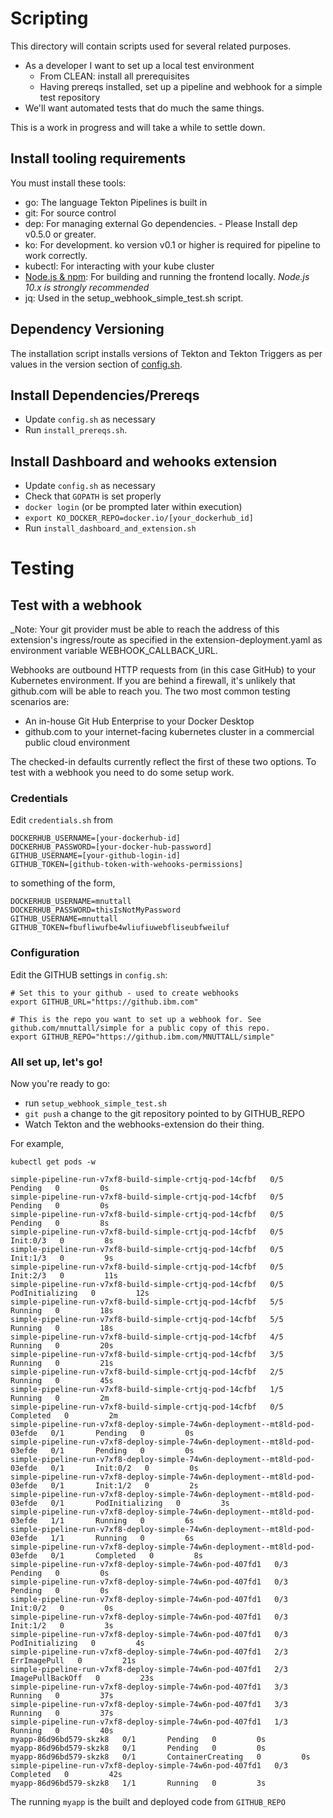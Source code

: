 # Scripting
This directory will contain scripts used for several related purposes. 

- As a developer I want to set up a local test environment
  - From CLEAN: install all prerequisites
  - Having prereqs installed, set up a pipeline and webhook for a simple test repository
- We'll want automated tests that do much the same things. 

This is a work in progress and will take a while to settle down. 

## Install tooling requirements
You must install these tools:

- go: The language Tekton Pipelines is built in
- git: For source control
- dep: For managing external Go dependencies. - Please Install dep v0.5.0 or greater.
- ko: For development. ko version v0.1 or higher is required for pipeline to work correctly.
- kubectl: For interacting with your kube cluster
- [Node.js & npm](https://nodejs.org/): For building and running the frontend locally. _Node.js 10.x is strongly recommended_
- jq: Used in the setup_webhook_simple_test.sh script.

## Dependency Versioning
The installation script installs versions of Tekton and Tekton Triggers as per values in the version section of [config.sh](https://github.com/tektoncd/experimental/blob/master/webhooks-extension/test/config.sh).

## Install Dependencies/Prereqs
- Update `config.sh` as necessary
- Run `install_prereqs.sh`. 

## Install Dashboard and wehooks extension
- Update `config.sh` as necessary
- Check that `GOPATH` is set properly
- `docker login` (or be prompted later within execution)
- `export KO_DOCKER_REPO=docker.io/[your_dockerhub_id]`
- Run `install_dashboard_and_extension.sh`

# Testing 
## Test with a webhook
_Note: Your git provider must be able to reach the address of this extension's ingress/route as specified in the extension-deployment.yaml as environment variable WEBHOOK_CALLBACK_URL.

Webhooks are outbound HTTP requests from (in this case GitHub) to your Kubernetes environment. If you are behind a firewall, it's unlikely that github.com will be able to reach you. The two most common testing scenarios are: 

- An in-house Git Hub Enterprise to your Docker Desktop
- github.com to your internet-facing kubernetes cluster in a commercial public cloud environment

The checked-in defaults currently reflect the first of these two options. To test with a webhook you need to do some setup work. 

### Credentials 
Edit `credentials.sh` from 
```
DOCKERHUB_USERNAME=[your-dockerhub-id]
DOCKERHUB_PASSWORD=[your-docker-hub-password]
GITHUB_USERNAME=[your-github-login-id]
GITHUB_TOKEN=[github-token-with-wehooks-permissions]
```
to something of the form, 
```
DOCKERHUB_USERNAME=mnuttall
DOCKERHUB_PASSWORD=thisIsNotMyPassword
GITHUB_USERNAME=mnuttall
GITHUB_TOKEN=fbufliwufbe4wliufiuwebfliseubfweiluf
```

### Configuration
Edit the GITHUB settings in `config.sh`: 
```
# Set this to your github - used to create webhooks
export GITHUB_URL="https://github.ibm.com"

# This is the repo you want to set up a webhook for. See github.com/mnuttall/simple for a public copy of this repo. 
export GITHUB_REPO="https://github.ibm.com/MNUTTALL/simple"
```

### All set up, let's go! 

Now you're ready to go: 
- run `setup_webhook_simple_test.sh`
- `git push` a change to the git repository pointed to by GITHUB_REPO
- Watch Tekton and the webhooks-extension do their thing. 

For example, 
```
kubectl get pods -w

simple-pipeline-run-v7xf8-build-simple-crtjq-pod-14cfbf   0/5       Pending   0         0s
simple-pipeline-run-v7xf8-build-simple-crtjq-pod-14cfbf   0/5       Pending   0         0s
simple-pipeline-run-v7xf8-build-simple-crtjq-pod-14cfbf   0/5       Pending   0         8s
simple-pipeline-run-v7xf8-build-simple-crtjq-pod-14cfbf   0/5       Init:0/3   0         8s
simple-pipeline-run-v7xf8-build-simple-crtjq-pod-14cfbf   0/5       Init:1/3   0         9s
simple-pipeline-run-v7xf8-build-simple-crtjq-pod-14cfbf   0/5       Init:2/3   0         11s
simple-pipeline-run-v7xf8-build-simple-crtjq-pod-14cfbf   0/5       PodInitializing   0         12s
simple-pipeline-run-v7xf8-build-simple-crtjq-pod-14cfbf   5/5       Running   0         18s
simple-pipeline-run-v7xf8-build-simple-crtjq-pod-14cfbf   5/5       Running   0         18s
simple-pipeline-run-v7xf8-build-simple-crtjq-pod-14cfbf   4/5       Running   0         20s
simple-pipeline-run-v7xf8-build-simple-crtjq-pod-14cfbf   3/5       Running   0         21s
simple-pipeline-run-v7xf8-build-simple-crtjq-pod-14cfbf   2/5       Running   0         45s
simple-pipeline-run-v7xf8-build-simple-crtjq-pod-14cfbf   1/5       Running   0         2m
simple-pipeline-run-v7xf8-build-simple-crtjq-pod-14cfbf   0/5       Completed   0         2m
simple-pipeline-run-v7xf8-deploy-simple-74w6n-deployment--mt8ld-pod-03efde   0/1       Pending   0         0s
simple-pipeline-run-v7xf8-deploy-simple-74w6n-deployment--mt8ld-pod-03efde   0/1       Pending   0         0s
simple-pipeline-run-v7xf8-deploy-simple-74w6n-deployment--mt8ld-pod-03efde   0/1       Init:0/2   0         0s
simple-pipeline-run-v7xf8-deploy-simple-74w6n-deployment--mt8ld-pod-03efde   0/1       Init:1/2   0         2s
simple-pipeline-run-v7xf8-deploy-simple-74w6n-deployment--mt8ld-pod-03efde   0/1       PodInitializing   0         3s
simple-pipeline-run-v7xf8-deploy-simple-74w6n-deployment--mt8ld-pod-03efde   1/1       Running   0         6s
simple-pipeline-run-v7xf8-deploy-simple-74w6n-deployment--mt8ld-pod-03efde   1/1       Running   0         6s
simple-pipeline-run-v7xf8-deploy-simple-74w6n-deployment--mt8ld-pod-03efde   0/1       Completed   0         8s
simple-pipeline-run-v7xf8-deploy-simple-74w6n-pod-407fd1   0/3       Pending   0         0s
simple-pipeline-run-v7xf8-deploy-simple-74w6n-pod-407fd1   0/3       Pending   0         0s
simple-pipeline-run-v7xf8-deploy-simple-74w6n-pod-407fd1   0/3       Init:0/2   0         0s
simple-pipeline-run-v7xf8-deploy-simple-74w6n-pod-407fd1   0/3       Init:1/2   0         3s
simple-pipeline-run-v7xf8-deploy-simple-74w6n-pod-407fd1   0/3       PodInitializing   0         4s
simple-pipeline-run-v7xf8-deploy-simple-74w6n-pod-407fd1   2/3       ErrImagePull   0         21s
simple-pipeline-run-v7xf8-deploy-simple-74w6n-pod-407fd1   2/3       ImagePullBackOff   0         23s
simple-pipeline-run-v7xf8-deploy-simple-74w6n-pod-407fd1   3/3       Running   0         37s
simple-pipeline-run-v7xf8-deploy-simple-74w6n-pod-407fd1   3/3       Running   0         37s
simple-pipeline-run-v7xf8-deploy-simple-74w6n-pod-407fd1   1/3       Running   0         40s
myapp-86d96bd579-skzk8   0/1       Pending   0         0s
myapp-86d96bd579-skzk8   0/1       Pending   0         0s
myapp-86d96bd579-skzk8   0/1       ContainerCreating   0         0s
simple-pipeline-run-v7xf8-deploy-simple-74w6n-pod-407fd1   0/3       Completed   0         42s
myapp-86d96bd579-skzk8   1/1       Running   0         3s

```
The running `myapp` is the built and deployed code from `GITHUB_REPO`
